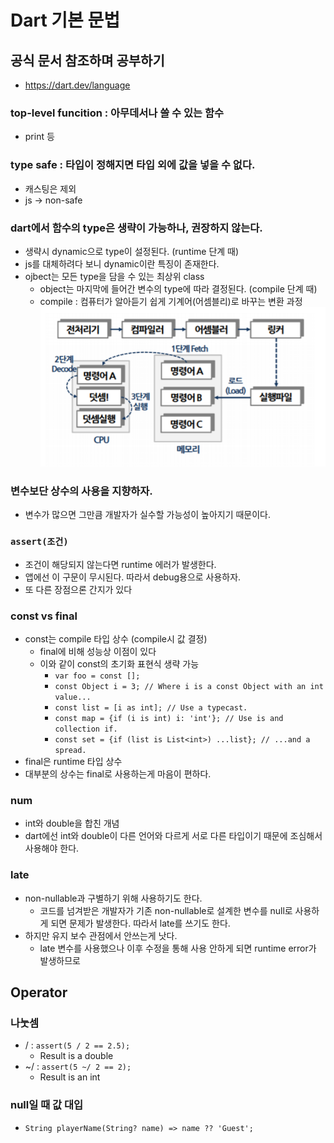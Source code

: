 # Dart 기본 문법

## 공식 문서 참조하며 공부하기

- https://dart.dev/language

### top-level funcition : 아무데서나 쓸 수 있는 함수

- print 등

### type safe : 타입이 정해지면 타입 외에 값을 넣을 수 없다.

- 캐스팅은 제외
- js -> non-safe

### dart에서 함수의 type은 생략이 가능하나, 권장하지 않는다.

- 생략시 dynamic으로 type이 설정된다. (runtime 단계 때)
- js를 대체하려다 보니 dynamic이란 특징이 존재한다.
- ojbect는 모든 type을 담을 수 있는 최상위 class
  - object는 마지막에 들어간 변수의 type에 따라 결정된다. (compile 단계 때)
  - compile : 컴퓨터가 알아듣기 쉽게 기계어(어셈블리)로 바꾸는 변환 과정
    ![alt text](image-1.png)

### 변수보단 상수의 사용을 지향하자.

- 변수가 많으면 그만큼 개발자가 실수할 가능성이 높아지기 때문이다.

### `assert(조건)`

- 조건이 해당되지 않는다면 runtime 에러가 발생한다.
- 앱에선 이 구문이 무시된다. 따라서 debug용으로 사용하자.
- 또 다른 장점으론 간지가 있다

### const vs final

- const는 compile 타입 상수 (compile시 값 결정)
  - final에 비해 성능상 이점이 있다
  - 이와 같이 const의 초기화 표현식 생략 가능
    - `var foo = const [];`
    - `const Object i = 3; // Where i is a const Object with an int value...`
    - `const list = [i as int]; // Use a typecast. `
    - `const map = {if (i is int) i: 'int'}; // Use is and collection if.`
    - `const set = {if (list is List<int>) ...list}; // ...and a spread.`
- final은 runtime 타입 상수
- 대부분의 상수는 final로 사용하는게 마음이 편하다.

### num

- int와 double을 합친 개념
- dart에선 int와 double이 다른 언어와 다르게 서로 다른 타입이기 때문에 조심해서 사용해야 한다.

### late

- non-nullable과 구별하기 위해 사용하기도 한다.
  - 코드를 넘겨받은 개발자가 기존 non-nullable로 설계한 변수를 null로 사용하게 되면 문제가 발생한다. 따라서 late를 쓰기도 한다.
- 하지만 유지 보수 관점에서 안쓰는게 낫다.
  - late 변수를 사용했으나 이후 수정을 통해 사용 안하게 되면 runtime error가 발생하므로

## Operator

### 나눗셈

- / : `assert(5 / 2 == 2.5); `
  - Result is a double
- ~/ : `assert(5 ~/ 2 == 2); `
  - Result is an int

### null일 때 값 대입

- `String playerName(String? name) => name ?? 'Guest';`
